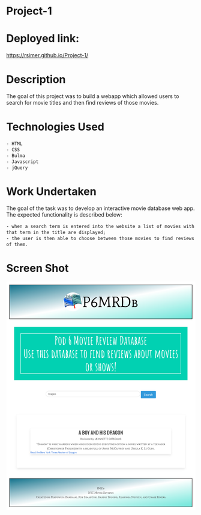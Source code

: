 # Project-1

<h1>Deployed link:</h1>

https://rsimer.github.io/Project-1/ 

<h1>Description</h1>

The goal of this project was to build a webapp which allowed users to search for movie titles and then find reviews of those movies. 

<h1>Technologies Used</h1>

    - HTML 
    - CSS 
    - Bulma 
    - Javascript 
    - jQuery 

<h1>Work Undertaken</h1>

The goal of the task was to develop an interactive movie database web app. The expected functionality is described below: 

    - when a search term is entered into the website a list of movies with that term in the title are displayed; 
    - the user is then able to choose between those movies to find reviews of them. 

<h1>Screen Shot</h1>

![Screenshot](assets/screenshot.png)